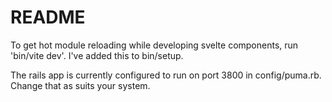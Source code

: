 # README

To get hot module reloading while developing svelte components, run 'bin/vite dev'.
I've added this to bin/setup.

The rails app is currently configured to run on port 3800 in config/puma.rb. Change
that as suits your system.



